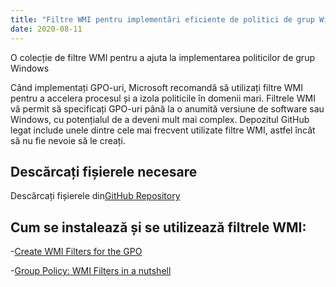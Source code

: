 ```yaml
---
title: "Filtre WMI pentru implementări eficiente de politici de grup Windows - Descărcați de pe GitHub"
date: 2020-08-11
---
```



O colecție de filtre WMI pentru a ajuta la implementarea politicilor de grup Windows

Când implementați GPO-uri, Microsoft recomandă să utilizați filtre WMI pentru a accelera procesul și a izola politicile în domenii mari.
Filtrele WMI vă permit să specificați GPO-uri până la o anumită versiune de software sau Windows, cu potențialul de a deveni mult mai complex.
Depozitul GitHub legat include unele dintre cele mai frecvent utilizate filtre WMI, astfel încât să nu fie nevoie să le creați.

## Descărcați fișierele necesare

Descărcați fișierele din[GitHub Repository](https://github.com/simeononsecurity/WMI-Filters)

## Cum se instalează și se utilizează filtrele WMI:

-[Create WMI Filters for the GPO](https://docs.microsoft.com/en-us/windows/security/threat-protection/windows-firewall/create-wmi-filters-for-the-gpo)

-[Group Policy: WMI Filters in a nutshell](https://www.rebeladmin.com/2018/02/group-policy-wmi-filters-nutshell/)